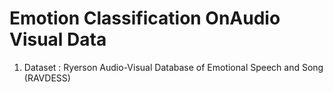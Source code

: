 # Emotion Classification OnAudio Visual Data

1. Dataset : Ryerson Audio-Visual Database of Emotional Speech and Song  (RAVDESS)

